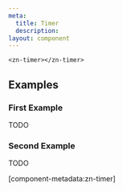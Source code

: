 ```yaml
---
meta:
  title: Timer
  description:
layout: component
---
```


```html:preview
<zn-timer></zn-timer>
```

## Examples

### First Example

TODO

### Second Example

TODO

[component-metadata:zn-timer]
